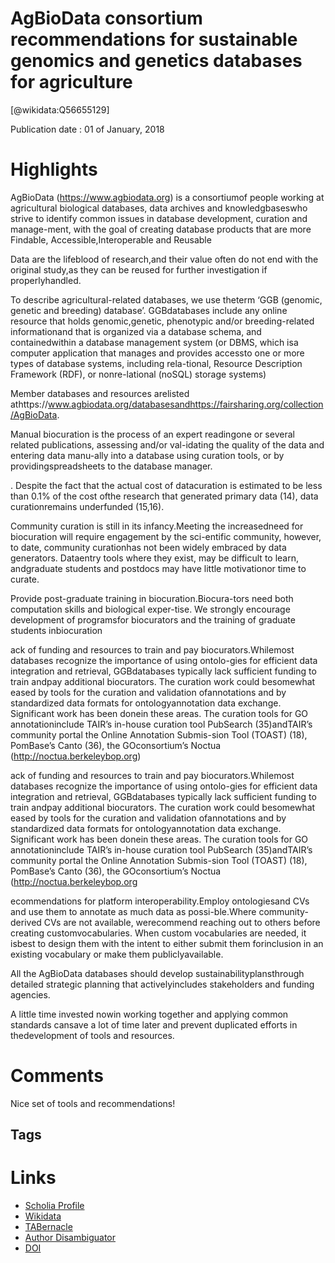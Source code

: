 
AgBioData consortium recommendations for sustainable genomics and genetics databases for agriculture
====================================================================================================
  
  [@wikidata:Q56655129]  
  
Publication date : 01 of January, 2018  

# Highlights

AgBioData (https://www.agbiodata.org) is a consortiumof people working at agricultural biological databases, data archives and knowledgbaseswho strive to identify common issues in database development, curation and manage-ment, with the goal of creating database products that are more Findable, Accessible,Interoperable and Reusable

 Data are the lifeblood of research,and their value often do not end with the original study,as they can be reused for further investigation if properlyhandled.

 To describe agricultural-related databases, we use theterm ‘GGB (genomic, genetic and breeding) database’. GGBdatabases include any online resource that holds genomic,genetic, phenotypic and/or breeding-related informationand that is organized via a database schema, and containedwithin a database management system (or DBMS, which isa computer application that manages and provides accessto one or more types of database systems, including rela-tional, Resource Description Framework (RDF), or nonre-lational (noSQL) storage systems)

 Member databases and resources arelisted athttps://www.agbiodata.org/databasesandhttps://fairsharing.org/collection/AgBioData.

Manual biocuration is the process of an expert readingone or several related publications, assessing and/or val-idating the quality of the data and entering data manu-ally into a database using curation tools, or by providingspreadsheets to the database manager.

. Despite the fact that the actual cost of datacuration is estimated to be less than 0.1% of the cost ofthe research that generated primary data (14), data curationremains underfunded (15,16).

Community curation is still in its infancy.Meeting the increasedneed for biocuration will require engagement by the sci-entific community, however, to date, community curationhas not been widely embraced by data generators. Dataentry tools where they exist, may be difficult to learn, andgraduate students and postdocs may have little motivationor time to curate.

Provide post-graduate training in biocuration.Biocura-tors need both computation skills and biological exper-tise. We strongly encourage development of programsfor biocurators and the training of graduate students inbiocuration

ack of funding and resources to train and pay biocurators.Whilemost databases recognize the importance of using ontolo-gies for efficient data integration and retrieval, GGBdatabases typically lack sufficient funding to train andpay additional biocurators. The curation work could besomewhat eased by tools for the curation and validation ofannotations and by standardized data formats for ontologyannotation data exchange. Significant work has been donein these areas. The curation tools for GO annotationinclude TAIR’s in-house curation tool PubSearch (35)andTAIR’s community portal the Online Annotation Submis-sion Tool (TOAST) (18), PomBase’s Canto (36), the GOconsortium’s   Noctua   (http://noctua.berkeleybop.org)

ack of funding and resources to train and pay biocurators.Whilemost databases recognize the importance of using ontolo-gies for efficient data integration and retrieval, GGBdatabases typically lack sufficient funding to train andpay additional biocurators. The curation work could besomewhat eased by tools for the curation and validation ofannotations and by standardized data formats for ontologyannotation data exchange. Significant work has been donein these areas. The curation tools for GO annotationinclude TAIR’s in-house curation tool PubSearch (35)andTAIR’s community portal the Online Annotation Submis-sion Tool (TOAST) (18), PomBase’s Canto (36), the GOconsortium’s   Noctua   (http://noctua.berkeleybop.org


ecommendations for platform interoperability.Employ ontologiesand CVs and use them to annotate as much data as possi-ble.Where community-derived CVs are not available, werecommend reaching out to others before creating customvocabularies. When custom vocabularies are needed, it isbest to design them with the intent to either submit them forinclusion in an existing vocabulary or make them publiclyavailable.

All the AgBioData databases should develop sustainabilityplansthrough detailed strategic planning that activelyincludes stakeholders and funding agencies.

A little time invested nowin working together and applying common standards cansave a lot of time later and prevent duplicated efforts in thedevelopment of tools and resources.


# Comments

Nice set of tools and recommendations!


## Tags

# Links
  
 * [Scholia Profile](https://scholia.toolforge.org/work/Q56655129)  
 * [Wikidata](https://www.wikidata.org/wiki/Q56655129)  
 * [TABernacle](https://tabernacle.toolforge.org/?#/tab/manual/Q56655129/P921%3BP4510)  
 * [Author Disambiguator](https://author-disambiguator.toolforge.org/work_item_oauth.php?id=Q56655129&batch_id=&match=1&author_list_id=&doit=Get+author+links+for+work)  
 * [DOI](https://doi.org/10.1093/DATABASE/BAY088)  
